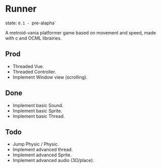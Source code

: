 # Runner

state: `0.1 - `pre-alapha`

A metroid-vania platformer game based on movement and speed, made with c and OCML librairies.

## Prod
  * Threaded Vue.
  * Threaded Controller.
  * Implement Window view (scrolling).

## Done
  * Implement basic Sound.
  * Implement basic Sprite.
  * Implement basic Thread.

## Todo
* Jump Physic / Physic.
* Implement advanced thread.
* Implement advanced Sprite.
* Implement advanced audio (3D/place).
